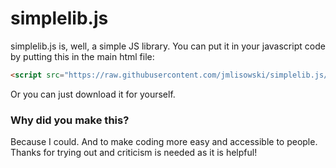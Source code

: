 # simplelib.js
simplelib.js is, well, a simple JS library.
You can put it in your javascript code by putting this in the main html file:
```html
<script src="https://raw.githubusercontent.com/jmlisowski/simplelib.js/main/simplelib.js"></script>
```
Or you can just download it for yourself.
### Why did you make this?
Because I could. And to make coding more easy and accessible to people. Thanks for trying out and criticism is needed as it is helpful!
